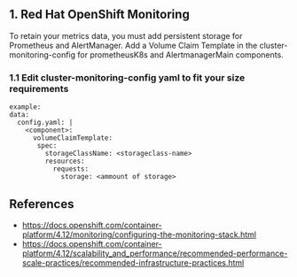 
## 1. Red Hat OpenShift Monitoring
To retain your metrics data, you must add persistent storage for Prometheus and AlertManager. Add a Volume Claim Template in the cluster-monitoring-config for prometheusK8s and AlertmanagerMain components.

### 1.1 Edit cluster-monitoring-config yaml to fit your size requirements
```
example:
data:
  config.yaml: |
    <component>:
      volumeClaimTemplate:
       spec:
         storageClassName: <storageclass-name>
         resources:
           requests:
             storage: <ammount of storage>

```

## References
- https://docs.openshift.com/container-platform/4.12/monitoring/configuring-the-monitoring-stack.html
- https://docs.openshift.com/container-platform/4.12/scalability_and_performance/recommended-performance-scale-practices/recommended-infrastructure-practices.html
